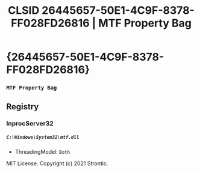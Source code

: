 ﻿---
title: "CLSID 26445657-50E1-4C9F-8378-FF028FD26816 | MTF Property Bag"
excerpt: What is COM-Object CLSID 26445657-50E1-4C9F-8378-FF028FD26816?
---

# {26445657-50E1-4C9F-8378-FF028FD26816}

### `MTF Property Bag`

## Registry


### InprocServer32

##### `C:\Windows\System32\mtf.dll`
* ThreadingModel: `Both`

MIT License. Copyright (c) 2021 Strontic.


